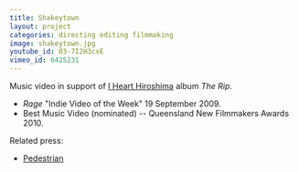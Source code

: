 ```yaml
---
title: Shakeytown
layout: project
categories: directing editing filmmaking
image: shakeytown.jpg
youtube_id: 03-7I2H3cxE
vimeo_id: 6425231
---
```


Music video in support of [I Heart Hiroshima][ihh] album _The Rip_.

- _Rage_ "Indie Video of the Week" 19 September 2009.
- Best Music Video (nominated) -- Queensland New Filmmakers Awards 2010.

Related press:

- [Pedestrian](http://www.pedestrian.tv/news/pop-culture/new-i-heart-hiroshima-video---shakeytown-/3144.htm)

[ihh]: http://www.ihearthiroshima.com
